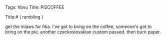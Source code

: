 Tags: hbvu
Title: PI2COFFEE
  
Title:# ( rambling )
  
get the inlaws for fika. i've got to bring on the coffee, someone's got to bring on the pie. another czeckoslovakian custom passed. then burn paper.